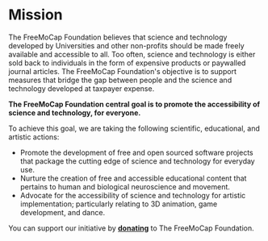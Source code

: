 # **Mission**

The FreeMoCap Foundation believes that science and technology developed by Universities and other non-profits should be made freely available and accessible to all. Too often, science and technology is either sold back to individuals in the form of expensive products or paywalled journal articles. The FreeMoCap Foundation's objective is to support measures that bridge the gap between people and the science and technology developed at taxpayer expense.  

**The FreeMoCap Foundation central goal is to promote the accessibility of science and technology, for everyone.** 

To achieve this goal, we are taking the following scientific, educational, and artistic actions:

- Promote the development of free and open sourced software projects that package the cutting edge of science and technology for everyday use.
- Nurture the creation of free and accessible educational content that pertains to human and biological neuroscience and movement.
- Advocate for the accessibility of science and technology for artistic implementation; particularly relating to 3D animation, game development, and dance.

You can support our initiative by [**donating**](donate.md) to The FreeMoCap Foundation.